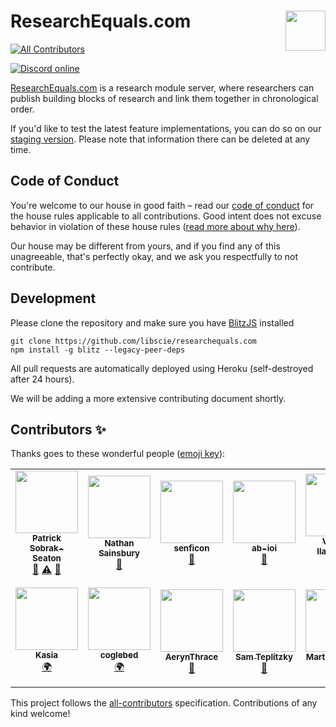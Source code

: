 # ResearchEquals.com <img src="https://pbs.twimg.com/profile_images/1457432990661890059/OXxEMPhf_400x400.jpg" align="right" height="64" />

<!-- ALL-CONTRIBUTORS-BADGE:START - Do not remove or modify this section -->
[![All Contributors](https://img.shields.io/badge/all_contributors-13-orange.svg?style=flat-square)](#contributors-)
<!-- ALL-CONTRIBUTORS-BADGE:END -->

[![Discord online](https://img.shields.io/discord/933331539276759070?label=discord&style=flat-square)](https://discord.gg/SefsGJWWSw)

[ResearchEquals.com](https://researchequals.com) is a research module server, where researchers can publish building blocks of research and link them together in chronological order.

If you'd like to test the latest feature implementations, you can do so on our [staging version](https://researchequals-staging.herokuapp.com/). Please note that information there can be deleted at any time.

## Code of Conduct

You're welcome to our house in good faith – read our [code of conduct](https://www.notion.so/libscie/Code-of-Conduct-580ab64832a2478fad7d9dfad9d3da15) for the house rules applicable to all contributions. Good intent does not excuse behavior in violation of these house rules ([read more about why here](https://thebias.com/2017/09/26/how-good-intent-undermines-diversity-and-inclusion/)).

Our house may be different from yours, and if you find any of this unagreeable, that's perfectly okay, and we ask you respectfully to not contribute.

## Development

Please clone the repository and make sure you have [BlitzJS](blitzjs.com/) installed

```
git clone https://github.com/libscie/researchequals.com
npm install -g blitz --legacy-peer-deps
```

All pull requests are automatically deployed using Heroku (self-destroyed after 24 hours).

We will be adding a more extensive contributing document shortly.

## Contributors ✨

Thanks goes to these wonderful people ([emoji key](https://allcontributors.org/docs/en/emoji-key)):

<!-- ALL-CONTRIBUTORS-LIST:START - Do not remove or modify this section -->
<!-- prettier-ignore-start -->
<!-- markdownlint-disable -->
<table>
  <tr>
    <td align="center"><a href="http://sobrakseaton.com"><img src="https://avatars.githubusercontent.com/u/28573875?v=4?s=100" width="100px;" alt=""/><br /><sub><b>Patrick Sobrak-Seaton</b></sub></a><br /><a href="#design-psobrakseaton" title="Design">🎨</a> <a href="https://github.com/libscie/ResearchEquals.com/commits?author=psobrakseaton" title="Tests">⚠️</a> <a href="#userTesting-psobrakseaton" title="User Testing">📓</a></td>
    <td align="center"><a href="https://github.com/nathan-at-jisc"><img src="https://avatars.githubusercontent.com/u/58425475?v=4?s=100" width="100px;" alt=""/><br /><sub><b>Nathan Sainsbury</b></sub></a><br /><a href="https://github.com/libscie/ResearchEquals.com/issues?q=author%3Anathan-at-jisc" title="Bug reports">🐛</a></td>
    <td align="center"><a href="https://github.com/Senficon"><img src="https://avatars.githubusercontent.com/u/762381?v=4?s=100" width="100px;" alt=""/><br /><sub><b>senficon</b></sub></a><br /><a href="#ideas-senficon" title="Ideas, Planning, & Feedback">🤔</a></td>
    <td align="center"><a href="https://github.com/ab-ioi"><img src="https://avatars.githubusercontent.com/u/98346737?v=4?s=100" width="100px;" alt=""/><br /><sub><b>ab-ioi</b></sub></a><br /><a href="#userTesting-ab-ioi" title="User Testing">📓</a></td>
    <td align="center"><a href="https://github.com/InquisitiveVi"><img src="https://avatars.githubusercontent.com/u/23527107?v=4?s=100" width="100px;" alt=""/><br /><sub><b>Vinodh Ilangovan</b></sub></a><br /><a href="#a11y-InquisitiveVi" title="Accessibility">️️️️♿️</a></td>
    <td align="center"><a href="http://naoyukisunami.com"><img src="https://avatars.githubusercontent.com/u/17035406?v=4?s=100" width="100px;" alt=""/><br /><sub><b>Nami Sunami</b></sub></a><br /><a href="#translation-nsunami" title="Translation">🌍</a> <a href="#design-nsunami" title="Design">🎨</a> <a href="#ideas-nsunami" title="Ideas, Planning, & Feedback">🤔</a></td>
    <td align="center"><a href="https://internethealthreport.org"><img src="https://avatars.githubusercontent.com/u/22150791?v=4?s=100" width="100px;" alt=""/><br /><sub><b>Solana</b></sub></a><br /><a href="#translation-Solanasaurus" title="Translation">🌍</a></td>
  </tr>
  <tr>
    <td align="center"><a href="https://github.com/kaodro"><img src="https://avatars.githubusercontent.com/u/22129061?v=4?s=100" width="100px;" alt=""/><br /><sub><b>Kasia</b></sub></a><br /><a href="#translation-kaodro" title="Translation">🌍</a></td>
    <td align="center"><a href="https://github.com/coglebed"><img src="https://avatars.githubusercontent.com/u/73071333?v=4?s=100" width="100px;" alt=""/><br /><sub><b>coglebed</b></sub></a><br /><a href="#translation-coglebed" title="Translation">🌍</a></td>
    <td align="center"><a href="https://github.com/AerynThrace"><img src="https://avatars.githubusercontent.com/u/51057483?v=4?s=100" width="100px;" alt=""/><br /><sub><b>AerynThrace</b></sub></a><br /><a href="#userTesting-AerynThrace" title="User Testing">📓</a></td>
    <td align="center"><a href="https://github.com/samteplitzky"><img src="https://avatars.githubusercontent.com/u/13663076?v=4?s=100" width="100px;" alt=""/><br /><sub><b>Sam Teplitzky</b></sub></a><br /><a href="#userTesting-samteplitzky" title="User Testing">📓</a></td>
    <td align="center"><a href="http://metasciencelab.elte.hu/index.php/members/marton-kovacs/"><img src="https://avatars.githubusercontent.com/u/43272864?v=4?s=100" width="100px;" alt=""/><br /><sub><b>Marton Kovacs</b></sub></a><br /><a href="#userTesting-marton-balazs-kovacs" title="User Testing">📓</a></td>
    <td align="center"><a href="http://daniellombrana.es"><img src="https://avatars.githubusercontent.com/u/131838?v=4?s=100" width="100px;" alt=""/><br /><sub><b>Daniel Lombraña González</b></sub></a><br /><a href="#userTesting-teleyinex" title="User Testing">📓</a></td>
  </tr>
</table>

<!-- markdownlint-restore -->
<!-- prettier-ignore-end -->

<!-- ALL-CONTRIBUTORS-LIST:END -->

This project follows the [all-contributors](https://github.com/all-contributors/all-contributors) specification. Contributions of any kind welcome!
